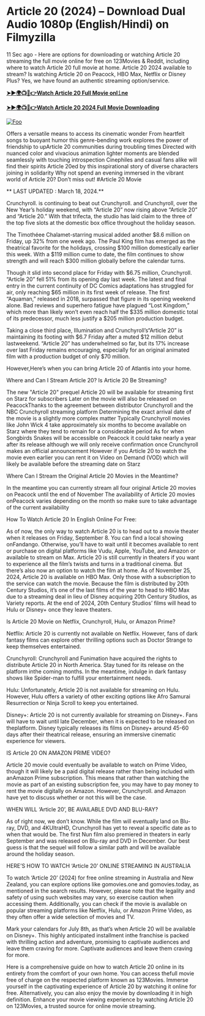 # Article 20 (2024) – Download Dual Audio 1080p (English/Hindi) on Filmyzilla

11 Sec ago - Here are options for downloading or watching Article 20 streaming the full movie online for free on 123Movies & Reddit, including where to watch Article 20 full movie at home. Article 20 2024 available to stream? Is watching Article 20 on Peacock, HBO Max, Netflix or Disney Plus? Yes, we have found an authentic streaming option/service.


[**➤►🌍📺📱👉Watch Article 20 Full Movie onl𝚒ne**](https://bit.ly/Most-popular-Movies)

[**➤►🌍📺📱👉Watch Article 20 2024 Full Movie Downloading**](https://bit.ly/Most-popular-Movies)

[![Foo](https://static.wixstatic.com/media/b249f9_adac8f70fb3f45b88691696c77de18f3~mv2.gif)](https://bit.ly/Most-popular-Movies)


Offers a versatile means to access its cinematic wonder From heartfelt songs to buoyant humor this genre-bending work explores the power of friendship to upArticle 20 communities during troubling times Directed with nuanced color and vivacious animation lighter moments are blended seamlessly with touching introspection Cinephiles and casual fans alike will find their spirits Article 20ed by this inspirational story of diverse characters joining in solidarity Why not spend an evening immersed in the vibrant world of Article 20? Don’t miss out! #Article 20 Movie

** LAST UPDATED : March 18, 2024.**

Crunchyroll. is continuing to beat out Crunchyroll. and Crunchyroll, over the New Year’s holiday weekend, with “Article 20” now rising above “Article 20” and “Article 20.” With that trifecta, the studio has laid claim to the three of the top five slots at the domestic box office throughout the holiday season.

The Timothéee Chalamet-starring musical added another $8.6 million on Friday, up 32% from one week ago. The Paul King film has emerged as the theatrical favorite for the holidays, crossing $100 million domestically earlier this week. With a $119 million cume to date, the film continues to show strength and will reach $300 million globally before the calendar turns.

Though it slid into second place for Friday with $6.75 million, Crunchyroll. “Article 20” fell 51% from its opening day last week. The latest and final entry in the current continuity of DC Comics adaptations has struggled for air, only reaching $65 million in its first week of release. The first “Aquaman,” released in 2018, surpassed that figure in its opening weekend alone. Bad reviews and superhero fatigue have plagued “Lost Kingdom,” which more than likely won’t even reach half the $335 million domestic total of its predecessor, much less justify a $205 million production budget.

Taking a close third place, Illumination and Crunchyroll’s“Article 20” is maintaining its footing with $6.7 Friday after a muted $12 million debut lastweekend. “Article 20” has underwhelmed so far, but its 17% increase over last Friday remains encouraging, especially for an original animated film with a production budget of only $70 million.

However,Here’s when you can bring Article 20 of Atlantis into your home.

Where and Can I Stream Article 20? Is Article 20 Be Streaming?

The new "Article 20" prequel Article 20 will be available for streaming first on Starz for subscribers Later on the movie will also be released on PeacockThanks to the agreement between distributor Crunchyroll and the NBC Crunchyroll streaming platform Determining the exact arrival date of the movie is a slightly more complex matter Typically Crunchyroll movies like John Wick 4 take approximately six months to become available on Starz where they tend to remain for a considerable period As for when Songbirds Snakes will be accessible on Peacock it could take nearly a year after its release although we will only receive confirmation once Crunchyroll makes an official announcement However if you Article 20 to watch the movie even earlier you can rent it on Video on Demand (VOD) which will likely be available before the streaming date on Starz

Where Can I Stream the Original Article 20 Movies in the Meantime?

In the meantime you can currently stream all four original Article 20 movies on Peacock until the end of November The availability of Article 20 movies onPeacock varies depending on the month so make sure to take advantage of the current availability

How To Watch Article 20 In English Online For Free:

As of now, the only way to watch Article 20 is to head out to a movie theater when it releases on Friday, September 8. You can find a local showing onFandango. Otherwise, you’ll have to wait until it becomes available to rent or purchase on digital platforms like Vudu, Apple, YouTube, and Amazon or available to stream on Max. Article 20 is still currently in theaters if you want to experience all the film’s twists and turns in a traditional cinema. But there’s also now an option to watch the film at home. As of November 25, 2024, Article 20 is available on HBO Max. Only those with a subscription to the service can watch the movie. Because the film is distributed by 20th Century Studios, it’s one of the last films of the year to head to HBO Max due to a streaming deal in lieu of Disney acquiring 20th Century Studios, as Variety reports. At the end of 2024, 20th Century Studios’ films will head to Hulu or Disney+ once they leave theaters.

Is Article 20 Movie on Netflix, Crunchyroll, Hulu, or Amazon Prime?

Netflix: Article 20 is currently not available on Netflix. However, fans of dark fantasy films can explore other thrilling options such as Doctor Strange to keep themselves entertained.

Crunchyroll: Crunchyroll and Funimation have acquired the rights to distribute Article 20 in North America. Stay tuned for its release on the platform inthe coming months. In the meantime, indulge in dark fantasy shows like Spider-man to fulfill your entertainment needs.

Hulu: Unfortunately, Article 20 is not available for streaming on Hulu. However, Hulu offers a variety of other exciting options like Afro Samurai Resurrection or Ninja Scroll to keep you entertained.

Disney+: Article 20 is not currently available for streaming on Disney+. Fans will have to wait until late December, when it is expected to be released on theplatform. Disney typically releases its films on Disney+ around 45-60 days after their theatrical release, ensuring an immersive cinematic experience for viewers.

IS Article 20 ON AMAZON PRIME VIDEO?

Article 20 movie could eventually be available to watch on Prime Video, though it will likely be a paid digital release rather than being included with anAmazon Prime subscription. This means that rather than watching the movie as part of an existing subscription fee, you may have to pay money to rent the movie digitally on Amazon. However, Crunchyroll. and Amazon have yet to discuss whether or not this will be the case.

WHEN WILL ‘Article 20’, BE AVAILABLE DVD AND BLU-RAY?

As of right now, we don’t know. While the film will eventually land on Blu-ray, DVD, and 4KUltraHD, Crunchyroll has yet to reveal a specific date as to when that would be. The first Nun film also premiered in theaters in early September and was released on Blu-ray and DVD in December. Our best guess is that the sequel will follow a similar path and will be available around the holiday season.

HERE’S HOW TO WATCH ‘Article 20’ ONLINE STREAMING IN AUSTRALIA

To watch ‘Article 20’ (2024) for free online streaming in Australia and New Zealand, you can explore options like gomovies.one and gomovies.today, as mentioned in the search results. However, please note that the legality and safety of using such websites may vary, so exercise caution when accessing them. Additionally, you can check if the movie is available on popular streaming platforms like Netflix, Hulu, or Amazon Prime Video, as they often offer a wide selection of movies and TV.

Mark your calendars for July 8th, as that’s when Article 20 will be available on Disney+. This highly anticipated installment inthe franchise is packed with thrilling action and adventure, promising to captivate audiences and leave them craving for more. Captivate audiences and leave them craving for more.

Here is a comprehensive guide on how to watch Article 20 online in its entirety from the comfort of your own home. You can access thefull movie free of charge on the respected platform known as 123Movies. Immerse yourself in the captivating experience of Article 20 by watching it online for free. Alternatively, you can also enjoy the movie by downloading it in high definition. Enhance your movie viewing experience by watching Article 20 on 123Movies, a trusted source for online movie streaming.

